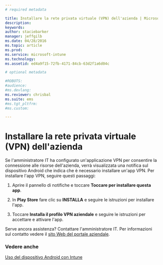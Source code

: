 ```yaml
---
# required metadata

title: Installare la rete privata virtuale (VPN) dell'azienda | Microsoft Intune
description:
keywords:
author: staciebarker
manager: jeffgilb
ms.date: 04/28/2016
ms.topic: article
ms.prod:
ms.service: microsoft-intune
ms.technology:
ms.assetid: ed4a9f15-72fb-4171-84cb-63d2f1a6d04c

# optional metadata

#ROBOTS:
#audience:
#ms.devlang:
ms.reviewer: chrisbal
ms.suite: ems
#ms.tgt_pltfrm:
#ms.custom:

---
```



# Installare la rete privata virtuale (VPN) dell'azienda

Se l'amministratore IT ha configurato un'applicazione VPN per consentire la connessione alle risorse dell'azienda, verrà visualizzata una notifica sul dispositivo Android che indica che è necessario installare un'app VPN. Per installare l'app VPN, seguire questi passaggi:

1.  Aprire il pannello di notifiche e toccare **Toccare per installare questa app**.

2.  In **Play Store** fare clic su **INSTALLA** e seguire le istruzioni per installare l'app.

3.  Toccare **Installa il profilo VPN aziendale** e seguire le istruzioni per accettare e attivare l'app.

Serve ancora assistenza? Contattare l'amministratore IT. Per informazioni sul contatto vedere il [sito Web del portale aziendale](http://portal.manage.microsoft.com).

### Vedere anche
[Uso del dispositivo Android con Intune](using-your-android-device-with-intune.md)

<!--HONumber=Jun16_HO2-->


